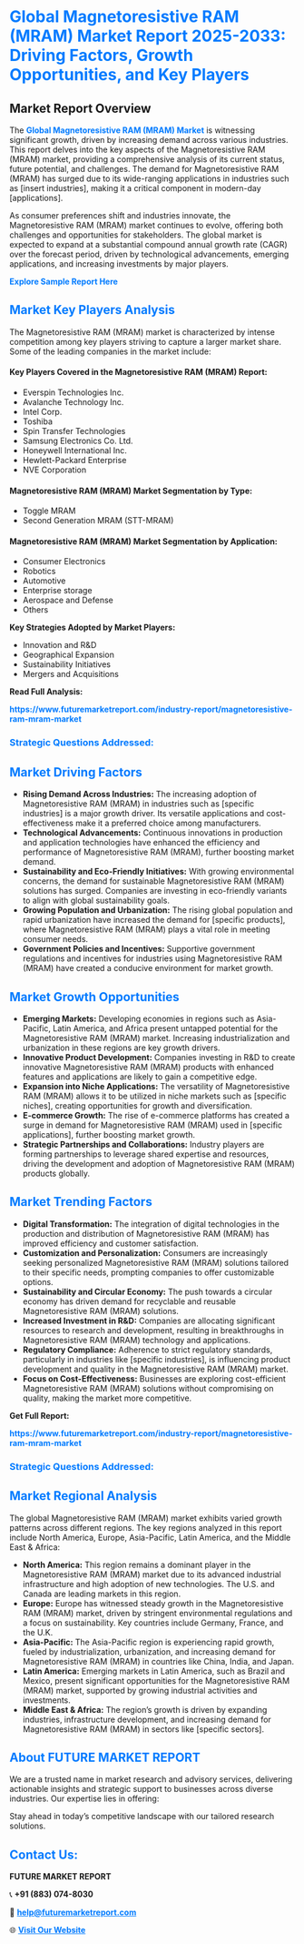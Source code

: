 <h1 style="color: #007BFF;">Global Magnetoresistive RAM (MRAM) Market Report 2025-2033: Driving Factors, Growth Opportunities, and Key Players</h1>

<section id="overview">
<h2>Market Report Overview</h2>
<p>The <a href="https://www.futuremarketreport.com/industry-report/magnetoresistive-ram-mram-market" style="color: #007BFF; text-decoration: none;"><strong>Global Magnetoresistive RAM (MRAM) Market</strong></a> is witnessing significant growth, driven by increasing demand across various industries. This report delves into the key aspects of the Magnetoresistive RAM (MRAM) market, providing a comprehensive analysis of its current status, future potential, and challenges. The demand for Magnetoresistive RAM (MRAM) has surged due to its wide-ranging applications in industries such as [insert industries], making it a critical component in modern-day [applications].</p>
<p>As consumer preferences shift and industries innovate, the Magnetoresistive RAM (MRAM) market continues to evolve, offering both challenges and opportunities for stakeholders. The global market is expected to expand at a substantial compound annual growth rate (CAGR) over the forecast period, driven by technological advancements, emerging applications, and increasing investments by major players.</p>
</section>

<section id="overview">
<p><a href="https://www.futuremarketreport.com/request-sample/reportId=84261" style="color: #007BFF; text-decoration: none;"><strong>Explore Sample Report Here</strong></a></p>
</section>

<section id="key-players">
<h2 style="color: #007BFF;">Market Key Players Analysis</h2>
<p>The Magnetoresistive RAM (MRAM) market is characterized by intense competition among key players striving to capture a larger market share. Some of the leading companies in the market include:</p>
<h4>Key Players Covered in the Magnetoresistive RAM (MRAM) Report:</h4>
<ul><li>Everspin Technologies Inc.</li><li>Avalanche Technology Inc.</li><li>Intel Corp.</li><li>Toshiba</li><li>Spin Transfer Technologies</li><li>Samsung Electronics Co. Ltd.</li><li>Honeywell International Inc.</li><li>Hewlett-Packard Enterprise</li><li>NVE Corporation</li></ul>
<h4>Magnetoresistive RAM (MRAM) Market Segmentation by Type:</h4>
<ul><li>Toggle MRAM</li><li>Second Generation MRAM (STT-MRAM)</li></ul>

<h4>Magnetoresistive RAM (MRAM) Market Segmentation by Application:</h4>
<ul><li>Consumer Electronics</li><li>Robotics</li><li>Automotive</li><li>Enterprise storage</li><li>Aerospace and Defense</li><li>Others</li></ul>
<p><strong>Key Strategies Adopted by Market Players:</strong></p>
<ul>
<li>Innovation and R&D</li>
<li>Geographical Expansion</li>
<li>Sustainability Initiatives</li>
<li>Mergers and Acquisitions</li>
</ul>
</section>

<section>
<p><strong>Read Full Analysis: </strong></p><a href="https://www.futuremarketreport.com/industry-report/magnetoresistive-ram-mram-market" style="color: #007BFF; text-decoration: none;"><strong>https://www.futuremarketreport.com/industry-report/magnetoresistive-ram-mram-market</strong></a>
<h3 style="color: #007BFF;">Strategic Questions Addressed:</h3>
</section>

<section id="driving-factors">
<h2 style="color: #007BFF;">Market Driving Factors</h2>
<ul>
<li><strong>Rising Demand Across Industries:</strong> The increasing adoption of Magnetoresistive RAM (MRAM) in industries such as [specific industries] is a major growth driver. Its versatile applications and cost-effectiveness make it a preferred choice among manufacturers.</li>
<li><strong>Technological Advancements:</strong> Continuous innovations in production and application technologies have enhanced the efficiency and performance of Magnetoresistive RAM (MRAM), further boosting market demand.</li>
<li><strong>Sustainability and Eco-Friendly Initiatives:</strong> With growing environmental concerns, the demand for sustainable Magnetoresistive RAM (MRAM) solutions has surged. Companies are investing in eco-friendly variants to align with global sustainability goals.</li>
<li><strong>Growing Population and Urbanization:</strong> The rising global population and rapid urbanization have increased the demand for [specific products], where Magnetoresistive RAM (MRAM) plays a vital role in meeting consumer needs.</li>
<li><strong>Government Policies and Incentives:</strong> Supportive government regulations and incentives for industries using Magnetoresistive RAM (MRAM) have created a conducive environment for market growth.</li>
</ul>
</section>

<section id="growth-opportunities">
<h2 style="color: #007BFF;">Market Growth Opportunities</h2>
<ul>
<li><strong>Emerging Markets:</strong> Developing economies in regions such as Asia-Pacific, Latin America, and Africa present untapped potential for the Magnetoresistive RAM (MRAM) market. Increasing industrialization and urbanization in these regions are key growth drivers.</li>
<li><strong>Innovative Product Development:</strong> Companies investing in R&D to create innovative Magnetoresistive RAM (MRAM) products with enhanced features and applications are likely to gain a competitive edge.</li>
<li><strong>Expansion into Niche Applications:</strong> The versatility of Magnetoresistive RAM (MRAM) allows it to be utilized in niche markets such as [specific niches], creating opportunities for growth and diversification.</li>
<li><strong>E-commerce Growth:</strong> The rise of e-commerce platforms has created a surge in demand for Magnetoresistive RAM (MRAM) used in [specific applications], further boosting market growth.</li>
<li><strong>Strategic Partnerships and Collaborations:</strong> Industry players are forming partnerships to leverage shared expertise and resources, driving the development and adoption of Magnetoresistive RAM (MRAM) products globally.</li>
</ul>
</section>

<section id="trending-factors">
<h2 style="color: #007BFF;">Market Trending Factors</h2>
<ul>
<li><strong>Digital Transformation:</strong> The integration of digital technologies in the production and distribution of Magnetoresistive RAM (MRAM) has improved efficiency and customer satisfaction.</li>
<li><strong>Customization and Personalization:</strong> Consumers are increasingly seeking personalized Magnetoresistive RAM (MRAM) solutions tailored to their specific needs, prompting companies to offer customizable options.</li>
<li><strong>Sustainability and Circular Economy:</strong> The push towards a circular economy has driven demand for recyclable and reusable Magnetoresistive RAM (MRAM) solutions.</li>
<li><strong>Increased Investment in R&D:</strong> Companies are allocating significant resources to research and development, resulting in breakthroughs in Magnetoresistive RAM (MRAM) technology and applications.</li>
<li><strong>Regulatory Compliance:</strong> Adherence to strict regulatory standards, particularly in industries like [specific industries], is influencing product development and quality in the Magnetoresistive RAM (MRAM) market.</li>
<li><strong>Focus on Cost-Effectiveness:</strong> Businesses are exploring cost-efficient Magnetoresistive RAM (MRAM) solutions without compromising on quality, making the market more competitive.</li>
</ul>
</section>

<section>
<p><strong>Get Full Report: </strong></p><a href="https://www.futuremarketreport.com/industry-report/magnetoresistive-ram-mram-market" style="color: #007BFF; text-decoration: none;"><strong>https://www.futuremarketreport.com/industry-report/magnetoresistive-ram-mram-market</strong></a>
<h3 style="color: #007BFF;">Strategic Questions Addressed:</h3>
</section>


<section id="regional-analysis">
<h2 style="color: #007BFF;">Market Regional Analysis</h2>
<p>The global Magnetoresistive RAM (MRAM) market exhibits varied growth patterns across different regions. The key regions analyzed in this report include North America, Europe, Asia-Pacific, Latin America, and the Middle East & Africa:</p>
<ul>
<li><strong>North America:</strong> This region remains a dominant player in the Magnetoresistive RAM (MRAM) market due to its advanced industrial infrastructure and high adoption of new technologies. The U.S. and Canada are leading markets in this region.</li>
<li><strong>Europe:</strong> Europe has witnessed steady growth in the Magnetoresistive RAM (MRAM) market, driven by stringent environmental regulations and a focus on sustainability. Key countries include Germany, France, and the U.K.</li>
<li><strong>Asia-Pacific:</strong> The Asia-Pacific region is experiencing rapid growth, fueled by industrialization, urbanization, and increasing demand for Magnetoresistive RAM (MRAM) in countries like China, India, and Japan.</li>
<li><strong>Latin America:</strong> Emerging markets in Latin America, such as Brazil and Mexico, present significant opportunities for the Magnetoresistive RAM (MRAM) market, supported by growing industrial activities and investments.</li>
<li><strong>Middle East & Africa:</strong> The region’s growth is driven by expanding industries, infrastructure development, and increasing demand for Magnetoresistive RAM (MRAM) in sectors like [specific sectors].</li>
</ul>
</section>

<footer>
<h2 style="color: #007BFF;">About FUTURE MARKET REPORT</h2>
<p>We are a trusted name in market research and advisory services, delivering actionable insights and strategic support to businesses across diverse industries. Our expertise lies in offering:</p>

<p>Stay ahead in today’s competitive landscape with our tailored research solutions.</p>

<h2 style="color: #007BFF;">Contact Us:</h2>
<p><strong>FUTURE MARKET REPORT</strong></p>
<p>📞 <strong>+91 (883) 074-8030</strong></p>
<p>📧 <strong><a href="mailto:help@futuremarketreport.com" style="color: #007BFF;">help@futuremarketreport.com</a></strong></p>
<p>🌐 <strong><a href="https://www.futuremarketreport.com/" style="color: #007BFF;">Visit Our Website</a></strong></p>
</footer>